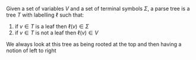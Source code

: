 Given a set of variables $V$ and a set of terminal symbols $\Sigma$, a parse tree is a tree $T$ with labelling $\ell$ such that:
1. if $v\in T$ is a leaf then $\ell(v)\in \Sigma$
2. if $v\in T$ is not a leaf then $\ell(v)\in V$

We always look at this tree as being rooted at the top and then having a notion of left to right